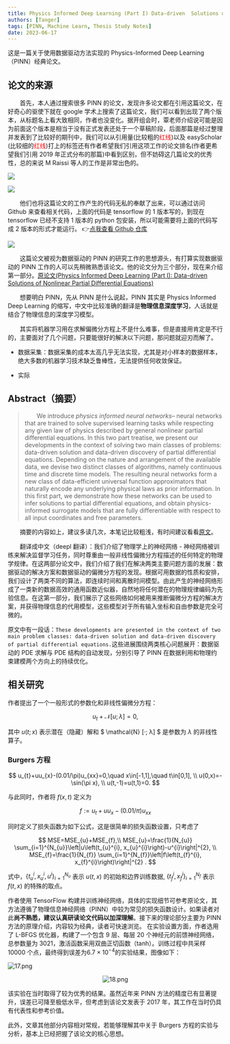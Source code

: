 ```yaml
---
title: Physics Informed Deep Learning (Part I) Data-driven  Solutions of Nonlinear Partial Differential Equations
authors: [Tanger]
tags: [PINN, Machine Learn, Thesis Study Notes]
date: 2023-06-17
---
```


这是一篇关于使用数据驱动方法实现的 Physics-Informed Deep Learning（PINN）经典论文。

## 论文的来源

&ensp;&ensp;&ensp;&ensp;首先，本人通过搜索很多 PINN 的论文，发现许多论文都在引用这篇论文，在好奇心的驱使下就在 google 学术上搜索了这篇论文，我们可以看到出现了两个版本，从标题名上看大致相同，作者也没变化。据开组会时，覃老师介绍说可能是因为前面这个版本是相当于没有正式发表还处于一个草稿阶段，后面那篇是经过整理并发表到了比较好的期刊中，我们可以从引用量(比较粗的<font color="red">红线</font>)以及 easyScholar (比较细的<font color="red">红线</font>)打上的标签还有作者希望我们引用这项工作的论文排名(作者更希望我们引用 2019 年正式分布的那篇)中看到区别，但不妨碍这几篇论文的优秀性，总的来说 M Raissi 等人的工作是非常出色的。

![](https://pic.imgdb.cn/item/649d31dc1ddac507cc30c3f0.jpg)

![](https://pic.imgdb.cn/item/649d3c241ddac507cc427561.jpg)

<!-- truncate -->

&ensp;&ensp;&ensp;&ensp;他们也将这篇论文的工作产生的代码无私的奉献了出来，可以通过访问 Github 来查看相关代码，上面的代码是 tensorflow 的 1 版本写的，到现在 tensorflow 已经不支持 1 版本的 python 包安装，所以可能需要将上面的代码写成 2 版本的形式才能运行。 👉[点我查看 Github 仓库](https://github.com/maziarraissi/PINNs)

![](https://pic.imgdb.cn/item/649d37c91ddac507cc3a6e68.jpg)

&ensp;&ensp;&ensp;&ensp;这篇论文被视为数据驱动的 PINN 的研究工作的思想源头，有打算实现数据驱动的 PINN 工作的人可以先稍微熟悉该论文。他的论文分为三个部分，现在来介绍第一部分。[原论文(Physics Informed Deep Learning (Part I): Data-driven Solutions of Nonlinear Partial Differential Equations)](https://arxiv.org/abs/1711.10561)

&ensp;&ensp;&ensp;&ensp;想要明白 PINN，先从 PINN 是什么说起，PINN 其实是 Physics Informed Deep Learning 的缩写，中文中比较准确的翻译是**物理信息深度学习**，人话就是结合了物理信息的深度学习模型。

&ensp;&ensp;&ensp;&ensp;其实将机器学习用在求解偏微分方程上不是什么难事，但是直接用肯定是不行的，主要面对了几个问题，只要能很好的解决以下问题，那问题就迎刃而解了。

- 数据采集：数据采集的成本太高几乎无法实现，尤其是对小样本的数据样本，绝大多数的机器学习技术缺乏鲁棒性，无法提供任何收敛保证。

- 实际

## Abstract（摘要）

> &ensp;&ensp;&ensp;&ensp;We introduce _physics informed neural networks_– neural networks that are trained to solve supervised learning tasks while respecting any given law of physics described by general nonlinear partial differential equations. In this two part treatise, we present our developments in the context of solving two main classes of problems: data-driven solution and data-driven discovery of partial differential equations. Depending on the nature and arrangement of the available data, we devise two distinct classes of algorithms, namely continuous time and discrete time models. The resulting neural networks form a new class of data-efficient universal function approximators that naturally encode any underlying physical laws as prior information. In this first part, we demonstrate how these networks can be used to infer solutions to partial differential equations, and obtain physics-informed surrogate models that are fully differentiable with respect to all input coordinates and free parameters.

&ensp;&ensp;&ensp;&ensp;摘要的内容如上，建议多读几次，本笔记比较粗浅，有时间建议看看[原文](https://arxiv.org/abs/1711.10561)。

&ensp;&ensp;&ensp;&ensp;翻译成中文（deepl 翻译）：我们介绍了物理学上的神经网络 - 神经网络被训练来解决监督学习任务，同时尊重由一般非线性偏微分方程描述的任何特定的物理学规律。在这两部分论文中，我们介绍了我们在解决两类主要问题方面的发展：数据驱动的解决方案和数据驱动的偏微分方程的发现。根据可用数据的性质和安排，我们设计了两类不同的算法，即连续时间和离散时间模型。由此产生的神经网络形成了一类新的数据高效的通用函数近似器，自然地将任何潜在的物理规律编码为先验信息。在这第一部分，我们展示了这些网络如何被用来推断偏微分方程的解决方案，并获得物理信息的代用模型，这些模型对于所有输入坐标和自由参数是完全可微的。

原文中有一段话：`These developments are presented in the context of two main problem classes: data-driven solution and data-driven discovery of partial differential equations.`这些进展围绕两类核心问题展开：数据驱动的 PDE 求解与 PDE 结构的自动发现，分别引导了 PINN 在数据利用和物理约束建模两个方向上的持续优化。

## 相关研究

作者提出了一个一般形式的参数化和非线性偏微分方程：

$$
u_t+\mathcal{N}[u;\lambda]=0,
$$

其中 $u(t; x)$ 表示潜在（隐藏）解和 $ \mathcal{N} [·; λ] $ 是参数为 $\lambda$ 的非线性算子。

### Burgers 方程

$$
u_{t}+uu_{x}-(0.01/\pi)u_{xx}=0,\quad x\in[-1,1],\quad t\in[0,1], \\
u(0,x)=-\sin(\pi x), \\
u(t,-1)=u(t,1)=0.
$$

与此同时，作者将 $f(x,t)$ 定义为

$$
f:=u_{t}+u u_{x}-(0.01 / \pi) u_{x x}
$$

同时定义了损失函数为如下公式，这是很简单的损失函数设置，只考虑了

$$
MSE=MSE_{u}+MSE_{f},\\
MSE_{u}=\frac{1}{N_{u}} \sum_{i=1}^{N_{u}}\left|u\left(t_{u}^{i}, x_{u}^{i}\right)-u^{i}\right|^{2}, \\
MSE_{f}=\frac{1}{N_{f}} \sum_{i=1}^{N_{f}}\left|f\left(t_{f}^{i}, x_{f}^{i}\right)\right|^{2} .
$$

式中，$\{{t^i_u,x^i_u,u^i\}}^{N_u}_{i=1}$ 表示 $u(t,x)$ 的初始和边界训练数据, $\{{t^i_f,x^i_f\}}^{N_f}_{i=1}$ 表示 $f(t,x)$ 的特殊的取点。

作者使用 TensorFlow 构建并训练神经网络，具体的实现细节可参考原论文，其方法遵循了物理信息神经网络（PINN）中较为常见的损失函数设计。如果读者对此**尚不熟悉，建议认真研读论文代码以加深理解**。接下来的理论部分主要为 PINN 方法的原理介绍，内容较为经典，读者可快速浏览。
在实验设置方面，作者选用了 L-BFGS 优化器，构建了一个包含 9 层、每层 20 个神经元的前馈神经网络，总参数量为 3021，激活函数采用双曲正切函数（tanh）。训练过程中共采样 10000 个点，最终得到误差为$6.7×10^{−4}$的实验结果，图像如下：

![17.png](https://s2.loli.net/2025/07/02/SavtuBKZiRA8zWL.png)

<p align="center">
  <img src="https://s2.loli.net/2025/07/02/AznBjYR2JgLPpdK.png" alt="18.png" />
</p>

该实验在当时取得了较为优秀的结果。虽然近年来 PINN 方法的精度已有显著提升，误差已可降至极低水平，但考虑到该论文发表于 2017 年，其工作在当时仍具有代表性和参考价值。

此外，文章其他部分内容相对常规，若能够理解其中关于 Burgers 方程的实验与分析，基本上已经把握了该论文的核心思想。
